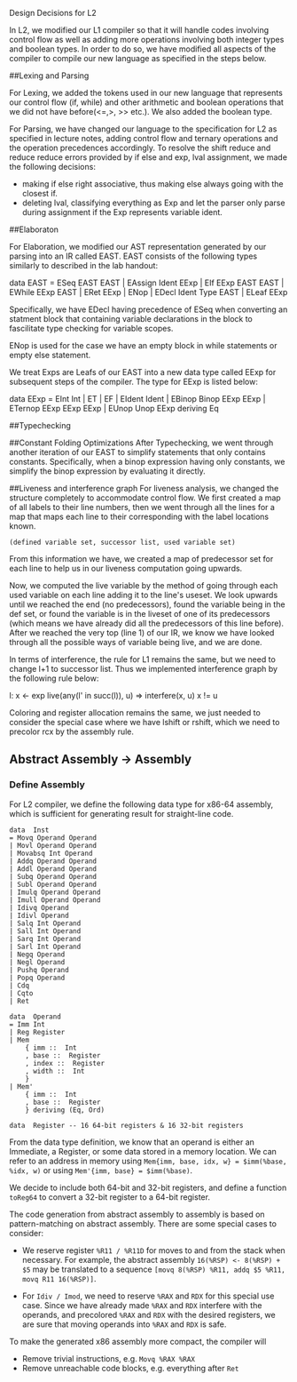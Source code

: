 Design Decisions for L2

In L2, we modified our L1 compiler so that it will handle codes involving control flow as well as adding more operations involving both integer types and boolean types. In order to do so, we have modified all aspects of the compiler to compile
our new language as specified in the steps below.

##Lexing and Parsing

For Lexing, we added the tokens used in our new language that represents our control flow (if, while) and other arithmetic and boolean operations that we did not have before(<=,>, >> etc.). We also added the boolean type.

For Parsing, we have changed our language to the specification for L2 as specified in lecture notes, adding control flow and ternary operations and the operation precedences accordingly. To resolve the shift reduce and reduce reduce errors provided by if else and exp, lval assignment, we made the following decisions:

- making if else right associative, thus making else always going with the closest if.
- deleting lval, classifying everything as Exp and let the parser only parse during assignment if the Exp represents variable ident.

##Elaboraton

For Elaboration, we modified our AST representation generated by our parsing into an IR called EAST. EAST consists of the following types similarly to described in the lab handout:

data EAST 
    = ESeq EAST EAST
    | EAssign Ident EExp
    | EIf EExp EAST EAST
    | EWhile EExp EAST
    | ERet EExp
    | ENop
    | EDecl Ident Type EAST
    | ELeaf EExp

Specifically, we have EDecl having precedence of ESeq when converting an statment block that containing variable declarations in the block to fascilitate type checking for variable scopes. 

ENop is used for the case we have an empty block in while statements or empty else statement.

We treat Exps are Leafs of our EAST into a new data type called EExp for subsequent steps of the compiler. The type for EExp is listed below:

data EExp
    = EInt Int
    | ET
    | EF
    | EIdent Ident
    | EBinop Binop EExp EExp
    | ETernop EExp EExp EExp
    | EUnop Unop EExp
    deriving Eq

##Typechecking

##Constant Folding Optimizations
After Typechecking, we went through another iteration of our EAST to simplify statements that only contains constants. Specifically, when a binop expression having only constants, we simplify the binop expression by evaluating it directly.

##Liveness and interference graph
For liveness analysis, we changed the structure completely to accommodate control flow. We first created a map of all labels to their line numbers, then we went through all the lines for a map that maps each line to their corresponding with the label locations known.

    (defined variable set, successor list, used variable set)

From this information we have, we created a map of predecessor set for each line to help us in our liveness computation going upwards.

Now, we computed the live variable by the method of going through each used variable on each line adding it to the line's useset. We look upwards until we reached the end (no predecessors), found the variable being in the def set, or found the variable is in the liveset of one of its predecessors (which means we have already did all the predecessors of this line before). After we reached the very top (line 1) of our IR, we know we have looked through all the possible ways of variable being live, and we are done.

In terms of interference, the rule for L1 remains the same, but we need to change l+1 to successor list. Thus we implemented interference graph by the following rule below:

l: x <- exp
live(any(l' in succ(l)), u)  =>  interfere(x, u)
x != u

Coloring and register allocation remains the same, we just needed to consider the special case where we have lshift or rshift, which we need to precolor rcx by the assembly rule.

## Abstract Assembly -> Assembly

### Define Assembly

For L2 compiler, we define the following data type for x86-64 assembly, which is sufficient for generating result for straight-line code.

```
data  Inst
= Movq Operand Operand
| Movl Operand Operand
| Movabsq Int Operand
| Addq Operand Operand
| Addl Operand Operand
| Subq Operand Operand
| Subl Operand Operand
| Imulq Operand Operand
| Imull Operand Operand
| Idivq Operand
| Idivl Operand
| Salq Int Operand
| Sall Int Operand
| Sarq Int Operand
| Sarl Int Operand
| Negq Operand
| Negl Operand
| Pushq Operand
| Popq Operand
| Cdq
| Cqto
| Ret

data  Operand
= Imm Int
| Reg Register
| Mem
    { imm ::  Int
    , base ::  Register
    , index ::  Register
    , width ::  Int
    }
| Mem'
    { imm ::  Int
    , base ::  Register
    } deriving (Eq, Ord)

data  Register -- 16 64-bit registers & 16 32-bit registers
```

From the data type definition, we know that an operand is either an Immediate, a Register, or some data stored in a memory location. We can refer to an address in memory using `Mem{imm, base, idx, w} = $imm(%base, %idx, w)` or using `Mem'{imm, base} = $imm(%base)`.

We decide to include both 64-bit and 32-bit registers, and define a function `toReg64` to convert a 32-bit register to a 64-bit register.

The code generation from abstract assembly to assembly is based on pattern-matching on abstract assembly. There are some special cases to consider:

- We reserve register `%R11 / %R11D` for moves to and from the stack when necessary. For example, the abstract assembly `16(%RSP) <- 8(%RSP) + $5` may be translated to a sequence `[movq 8(%RSP) %R11, addq $5 %R11, movq R11 16(%RSP)]`.

- For `Idiv / Imod`, we need to reserve `%RAX` and `RDX` for this special use case. Since we have already made `%RAX` and `RDX` interfere with the operands, and precolored `%RAX` and `RDX` with the desired registers, we are sure that moving operands into `%RAX` and `RDX` is safe.

To make the generated x86 assembly more compact, the compiler will

- Remove trivial instructions, e.g. `Movq %RAX %RAX`
- Remove unreachable code blocks, e.g. everything after `Ret`
